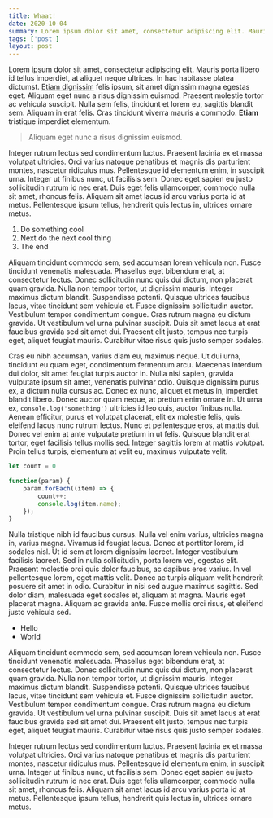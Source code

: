 ```yaml
---
title: Whaat!
date: 2020-10-04
summary: Lorem ipsum dolor sit amet, consectetur adipiscing elit. Mauris porta libero id tellus imperdiet, at aliquet neque ultrices. In hac habitasse platea dictumst.
tags: ['post']
layout: post
---
```


Lorem ipsum dolor sit amet, consectetur adipiscing elit. Mauris porta libero id tellus imperdiet, at aliquet neque ultrices. In hac habitasse platea dictumst. [Etiam dignissim](http://google.com) felis ipsum, sit amet dignissim magna egestas eget. Aliquam eget nunc a risus dignissim euismod. Praesent molestie tortor ac vehicula suscipit. Nulla sem felis, tincidunt et lorem eu, sagittis blandit sem. Aliquam in erat felis. Cras tincidunt viverra mauris a commodo. **Etiam** tristique imperdiet elementum.

> Aliquam eget nunc a risus dignissim euismod.

Integer rutrum lectus sed condimentum luctus. Praesent lacinia ex et massa volutpat ultricies. Orci varius natoque penatibus et magnis dis parturient montes, nascetur ridiculus mus. Pellentesque id elementum enim, in suscipit urna. Integer ut finibus nunc, ut facilisis sem. Donec eget sapien eu justo sollicitudin rutrum id nec erat. Duis eget felis ullamcorper, commodo nulla sit amet, rhoncus felis. Aliquam sit amet lacus id arcu varius porta id at metus. Pellentesque ipsum tellus, hendrerit quis lectus in, ultrices ornare metus.

1. Do something cool
2. Next do the next cool thing
3. The end

Aliquam tincidunt commodo sem, sed accumsan lorem vehicula non. Fusce tincidunt venenatis malesuada. Phasellus eget bibendum erat, at consectetur lectus. Donec sollicitudin nunc quis dui dictum, non placerat quam gravida. Nulla non tempor tortor, ut dignissim mauris. Integer maximus dictum blandit. Suspendisse potenti. Quisque ultrices faucibus lacus, vitae tincidunt sem vehicula et. Fusce dignissim sollicitudin auctor. Vestibulum tempor condimentum congue. Cras rutrum magna eu dictum gravida. Ut vestibulum vel urna pulvinar suscipit. Duis sit amet lacus at erat faucibus gravida sed sit amet dui. Praesent elit justo, tempus nec turpis eget, aliquet feugiat mauris. Curabitur vitae risus quis justo semper sodales.

Cras eu nibh accumsan, varius diam eu, maximus neque. Ut dui urna, tincidunt eu quam eget, condimentum fermentum arcu. Maecenas interdum dui dolor, sit amet feugiat turpis auctor in. Nulla nisi sapien, gravida vulputate ipsum sit amet, venenatis pulvinar odio. Quisque dignissim purus ex, a dictum nulla cursus ac. Donec ex nunc, aliquet et metus in, imperdiet blandit libero. Donec auctor quam neque, at pretium enim ornare in. Ut urna ex, `console.log('something')` ultricies id leo quis, auctor finibus nulla. Aenean efficitur, purus et volutpat placerat, elit ex molestie felis, quis eleifend lacus nunc rutrum lectus. Nunc et pellentesque eros, at mattis dui. Donec vel enim at ante vulputate pretium in ut felis. Quisque blandit erat tortor, eget facilisis tellus mollis sed. Integer sagittis lorem at mattis volutpat. Proin tellus turpis, elementum at velit eu, maximus vulputate velit.

``` js
let count = 0

function(param) {
    param.forEach((item) => {
        count++;
        console.log(item.name);
    });
}
```

Nulla tristique nibh id faucibus cursus. Nulla vel enim varius, ultricies magna in, varius magna. Vivamus id feugiat lacus. Donec at porttitor lorem, id sodales nisl. Ut id sem at lorem dignissim laoreet. Integer vestibulum facilisis laoreet. Sed in nulla sollicitudin, porta lorem vel, egestas elit. Praesent molestie orci quis dolor faucibus, ac dapibus eros varius. In vel pellentesque lorem, eget mattis velit. Donec ac turpis aliquam velit hendrerit posuere sit amet in odio. Curabitur in nisi sed augue maximus sagittis. Sed dolor diam, malesuada eget sodales et, aliquam at magna. Mauris eget placerat magna. Aliquam ac gravida ante. Fusce mollis orci risus, et eleifend justo vehicula sed.

- Hello
- World

Aliquam tincidunt commodo sem, sed accumsan lorem vehicula non. Fusce tincidunt venenatis malesuada. Phasellus eget bibendum erat, at consectetur lectus. Donec sollicitudin nunc quis dui dictum, non placerat quam gravida. Nulla non tempor tortor, ut dignissim mauris. Integer maximus dictum blandit. Suspendisse potenti. Quisque ultrices faucibus lacus, vitae tincidunt sem vehicula et. Fusce dignissim sollicitudin auctor. Vestibulum tempor condimentum congue. Cras rutrum magna eu dictum gravida. Ut vestibulum vel urna pulvinar suscipit. Duis sit amet lacus at erat faucibus gravida sed sit amet dui. Praesent elit justo, tempus nec turpis eget, aliquet feugiat mauris. Curabitur vitae risus quis justo semper sodales.

Integer rutrum lectus sed condimentum luctus. Praesent lacinia ex et massa volutpat ultricies. Orci varius natoque penatibus et magnis dis parturient montes, nascetur ridiculus mus. Pellentesque id elementum enim, in suscipit urna. Integer ut finibus nunc, ut facilisis sem. Donec eget sapien eu justo sollicitudin rutrum id nec erat. Duis eget felis ullamcorper, commodo nulla sit amet, rhoncus felis. Aliquam sit amet lacus id arcu varius porta id at metus. Pellentesque ipsum tellus, hendrerit quis lectus in, ultrices ornare metus.